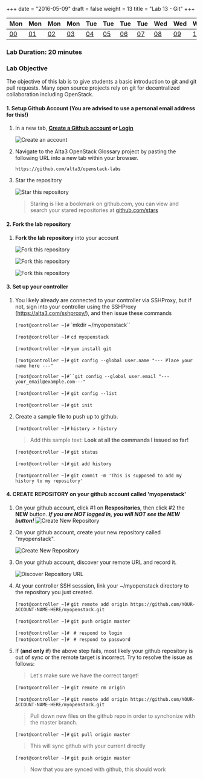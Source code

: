 +++
date = "2016-05-09"
draft = false
weight = 13 
title = "Lab 13 - Git"
+++

|Mon|Mon|Mon|Mon|Tue|Tue|Tue|Tue|Wed|Wed|Wed|Wed|Thur|Thur|Thur|
|---|---|---|---|---|---|---|---|---|---|---|---|---|---|---|
|[00](https://alta3.com/labs/openstack/00/)|[01](https://alta3.com/labs/openstack/01/)|[02](https://alta3.com/labs/openstack/02/)|[03](https://alta3.com/labs/openstack/03/)|[04](https://alta3.com/labs/openstack/04/)|[05](https://alta3.com/labs/openstack/05/)|[06](https://alta3.com/labs/openstack/06/)|[07](https://alta3.com/labs/openstack/07/)|[08](https://alta3.com/labs/openstack/08/)|[09](https://alta3.com/labs/openstack/09/)|[10](https://alta3.com/labs/openstack/10/)|[11](https://alta3.com/labs/openstack/11/)|[12](https://alta3.com/labs/openstack/12/)|[13](https://alta3.com/labs/openstack/13/)|[14](https://alta3.com/labs/openstack/14/)|

### Lab Duration: 20 minutes

### Lab Objective

The objective of this lab is to give students a basic introduction to git and git pull requests.  Many open source projects rely on git for decentralized collaboration including OpenStack.

#### 1. Setup Github Account (You are advised to use a personal email address for this!)

1. In a new tab, **[Create a Github account](https://github.com/join) or [Login](https://github.com/login)**

    ![Create an account](https://i.imgur.com/uTDaD5s.png)

2. Navigate to the Alta3 OpenStack Glossary project by pasting the following URL into a new tab within your browser.

    `https://github.com/alta3/openstack-labs`      

3. Star the repository

    ![Star this repository](https://i.imgur.com/LLAQVg7.png)

    > Staring is like a bookmark on github.com,  you can view and search your stared repositories at [github.com/stars](github.com/stars)

#### 2. Fork the lab repository

1. **Fork the lab repository** into your account

    ![Fork this repository](https://i.imgur.com/JJc2Dht.png)

    ![Fork this repository](https://i.imgur.com/S9iDb2e.png)

    ![Fork this repository](https://i.imgur.com/Ro71WF6.png)

#### 3. Set up your controller

1. You likely already are connected to your controller via SSHProxy, but if not, sign into your controller using the SSHProxy (https://alta3.com/sshproxy/), and then issue these commands

    `[root@controller ~]#` `mkdir ~/myopenstack``

    `[root@controller ~]#` `cd myopenstack`

    `[root@controller ~]#` `yum install git`

    `[root@controller ~]#` `git config --global user.name "--- Place your name here ---"`

    `[root@controller ~]#``git config --global user.email "---your_email@example.com---"`

    `[root@controller ~]#` `git config --list`

    `[root@controller ~]#` `git init`


2. Create a sample file to push up to github.

    `[root@controller ~]#` `history > history`

    > Add this sample text: **Look at all the commands I issued so far!**  

    `[root@controller ~]#` `git status`

    `[root@controller ~]#` `git add history`

    `[root@controller ~]#` `git commit -m 'This is supposed to add my history to my repository'`


#### 4. CREATE REPOSITORY on your github account called 'myopenstack'

1. On your github account, click #1 on **Respositories**, then click #2 the **NEW** button. ***If you are NOT logged in, you will NOT see the NEW button!***
    ![Create New Repository](https://i.imgur.com/s6Dl2Ec.png)

2. On your github account, create your new repository called "myopenstack".
 
    ![Create New Repository](https://i.imgur.com/VbWc0uW.png)

3. On your github account, discover your remote URL and record it.

    ![Discover Repository URL](https://i.imgur.com/5vA6Fag.png)

4. At your controller SSH sesssion, link your ~/myopenstack directory to the repository you just created.

    `[root@controller ~]#` `git remote add origin https://github.com/YOUR-ACCOUNT-NAME-HERE/myopenstack.git`

    `[root@controller ~]#` `git push origin master`

    `[root@controller ~]#` ` # respond to login`  
    `[root@controller ~]#` ` # respond to password`

5. If (**and only if**) the above step fails, most likely your github repository is out of sync or the remote target is incorrect. Try to resolve the issue as follows:

    > Let's make sure we have the correct target!  

    `[root@controller ~]#` `git remote rm origin`

    `[root@controller ~]#` `git remote add origin https://github.com/YOUR-ACCOUNT-NAME-HERE/myopenstack.git`  

   > Pull down new files on the github repo in order to synchonize with the master branch.  

    `[root@controller ~]#` `git pull origin master`

    > This will sync github with your current directly

    `[root@controller ~]#` `git push origin master`

    > Now that you are synced with github, this should work


